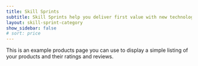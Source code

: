 ```yaml
---
title: Skill Sprints
subtitle: Skill Sprints help you deliver first value with new technologies adoption within days rather than months. 
layout: skill-sprint-category
show_sidebar: false
# sort: price
---
```


This is an example products page you can use to display a simple listing of your products and their ratings and reviews.